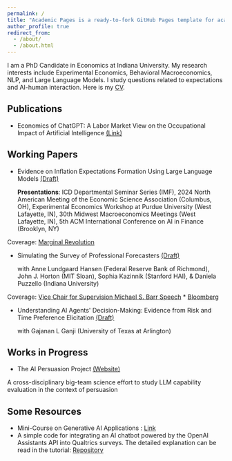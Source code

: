 ```yaml
---
permalink: /
title: "Academic Pages is a ready-to-fork GitHub Pages template for academic personal websites"
author_profile: true
redirect_from: 
  - /about/
  - /about.html
---
```


I am a PhD Candidate in Economics at Indiana University. My research interests include Experimental Economics, Behavioral Macroeconomics, NLP, and Large Language Models. I study questions related to expectations and AI-human interaction. Here is my [CV](https://github.com/alizarif/alizarif.github.io/blob/main/Resume_Nov_27__2024.pdf).

## Publications

- Economics of ChatGPT: A Labor Market View on the Occupational Impact of Artificial Intelligence [(Link)](https://www.emerald.com/insight/content/doi/10.1108/JEBDE-10-2023-0021/full/html)

## Working Papers
- Evidence on Inflation Expectations Formation Using Large Language Models [(Draft)](https://papers.ssrn.com/sol3/papers.cfm?abstract_id=4825076)
  
  **Presentations**: ICD Departmental Seminar Series (IMF), 2024 North American Meeting of the Economic Science Association (Columbus, OH), Experimental Economics Workshop at Purdue University (West Lafayette, IN), 30th Midwest Macroeconomics Meetings (West Lafayette, IN), 5th ACM International Conference on AI in Finance (Brooklyn, NY)

Coverage: [Marginal Revolution](https://marginalrevolution.com/marginalrevolution/2024/05/experimental-evidence-on-large-language-models.html)

- Simulating the Survey of Professional Forecasters [(Draft)](https://papers.ssrn.com/sol3/papers.cfm?abstract_id=5066286)
  
   with Anne Lundgaard Hansen (Federal Reserve Bank of Richmond), John J. Horton (MIT Sloan), Sophia Kazinnik (Stanford HAI), & Daniela Puzzello (Indiana University)

Coverage: [Vice Chair for Supervision Michael S. Barr Speech](https://www.federalreserve.gov/newsevents/speech/barr20250218a.htm) * [Bloomberg](https://www.bloomberg.com/opinion/articles/2025-02-26/robots-will-write-the-macro-forecasts)

- Understanding AI Agents' Decision-Making: Evidence from Risk and Time Preference Elicitation [(Draft)](https://papers.ssrn.com/sol3/papers.cfm?abstract_id=5154002)

  with Gajanan L Ganji (University of Texas at Arlington)

## Works in Progress

- The AI Persuasion Project [(Website)](https://sites.google.com/view/ai-persuasion/team?authuser=0)

A cross-disciplinary big-team science effort to study LLM capability evaluation in the context of persuasion


## Some Resources
- Mini-Course on Generative AI Applications : [Link](https://github.com/alizarif/LLM)
- A simple code for integrating an AI chatbot powered by the OpenAI Assistants API into Qualtrics surveys. The detailed explanation can be read in the tutorial: [Repository](https://github.com/alizarif/QualtricsAIChatbot)
